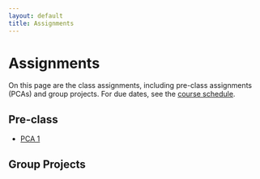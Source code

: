 ```yaml
---
layout: default
title: Assignments
---
```


# Assignments

On this page are the class assignments, including pre-class assignments (PCAs) and group projects. For due dates, see the [course schedule](schedule.md).

## Pre-class

- [PCA 1](assignments/pca1.md)
<!-- - [PCA 2](assignments/pca2.md)
- [PCA 3](assignments/pca3.md)
- [PCA 4](assignments/pca4.md)
- [PCA 5](assignments/pca5.md)
- [PCA 6](assignments/pca6.md)
- [PCA 7](assignments/pca7.md)
- [PCA 8](assignments/pca8.md)
- [PCA 9](assignments/pca9.md)
- [PCA 10](assignments/pca10.md)
- [PCA 11](assignments/pca11.md)
- [PCA 12](assignments/pca12.md)
- [PCA 13](assignments/pca13.md) -->
  
## Group Projects

<!-- - [Project 1](assignments/proj1.md): Memory Hierarchies
- [Project 2](assignments/proj2.md): Pi by MPI
- [Project 3](assignments/proj3.md): Ping Pong and Ring Shift with MPI 
- [Project 4](assignments/proj4.md): OpenMP basics and Hybrid MPI/OMP
- [Project 5](assignments/proj5.md): Advanced MPI
- [Project 6](assignments/proj6.md): OMP Offloading/GPU computing -->
